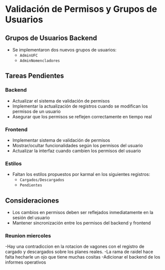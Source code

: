 # Validación de Permisos y Grupos de Usuarios

## Grupos de Usuarios Backend

- Se implementaron dos nuevos grupos de usuarios:
  - `AdminUFC`
  - `AdminNomencladores`

## Tareas Pendientes

### Backend

- Actualizar el sistema de validación de permisos
- Implementar la actualización de registros cuando se modifican los permisos de un usuario
- Asegurar que los permisos se reflejen correctamente en tiempo real

### Frontend

- Implementar sistema de validación de permisos
- Mostrar/ocultar funcionalidades según los permisos del usuario
- Actualizar la interfaz cuando cambien los permisos del usuario

### Estilos

- Faltan los estilos propuestos por karmal en los siguientes registros:
  - `Cargados/Descargados`
  - `Pendientes`

## Consideraciones

- Los cambios en permisos deben ser reflejados inmediatamente en la sesión del usuario
- Mantener sincronización entre los permisos del backend y frontend

### Reunion miercoles

-Hay una contradiccion en la rotacion de vagones con el registro de cargado y descargados sobre los planes reales.
-La rama de raidel hace falta hecharle un ojo que tiene muchas cositas
-Adicionar el backend de los informes operativos
